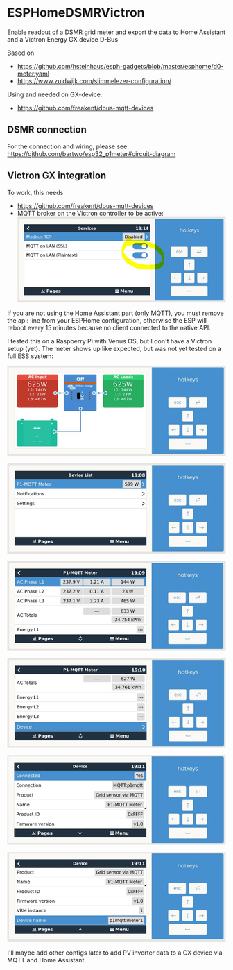 # ESPHomeDSMRVictron
Enable readout of a DSMR grid meter and export the data to Home Assistant and a Victron Energy GX device D-Bus

Based on
- https://github.com/hsteinhaus/esph-gadgets/blob/master/esphome/d0-meter.yaml
- https://www.zuidwijk.com/slimmelezer-configuration/

Using and needed on GX-device:
- https://github.com/freakent/dbus-mqtt-devices

## DSMR connection
For the connection and wiring, please see: https://github.com/bartwo/esp32_p1meter#circuit-diagram

## Victron GX integration
To work, this needs
- https://github.com/freakent/dbus-mqtt-devices
- MQTT broker on the Victron controller to be active:
![Victron main view](/images/EnableMQTT.JPG)

If you are not using the Home Assistant part (only MQTT), you must remove the api: line from your ESPHome configuration, otherwise the ESP will reboot every 15 minutes because no client connected to the native API.

I tested this on a Raspberry Pi with Venus OS, but I don't have a Victron setup (yet). The meter shows up like expected, but was not yet tested on a full ESS system:

![Victron main view](/images/overview.JPG)

![Victron main view](/images/Victron_Main.JPG)

![Victron main view](/images/Meter1.JPG)

![Victron main view](/images/meter2.JPG)

![Victron main view](/images/device1.JPG)

![Victron main view](/images/device2.JPG)

I'll maybe add other configs later to add PV inverter data to a GX device via MQTT and Home Assistant. 
